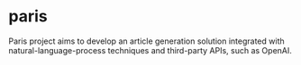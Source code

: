 # paris
Paris project aims to develop an article generation solution integrated with natural-language-process techniques and third-party APIs, such as OpenAI.
